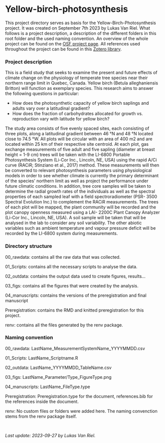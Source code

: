 # Yellow-birch-photosynthesis

This project directory serves as basis for the Yellow-Birch-Photosynthesis project. It was created on September 7th 2023 by Lukas Van Riel. What follows is a project description, a description of the different folders in this root folder and the used naming convention. An overview of the whole project can be found on the [OSF project page](https://osf.io/8wq25/?view_only=daf5879ef82847eabb09f3c32a058576). All references used throughout the project can be found in this [Zotero library](https://www.zotero.org/groups/5196299/yellow-birch-photosynthesis).

### Project description

This is a field study that seeks to examine the present and future effects of climate change on the physiology of temperate tree species near their northern range limit in Quebec, Canada. Yellow birch (Betula alleghaniensis Britton) will function as exemplary species. This research aims to answer the following questions in particular:

-   How does the photosynthetic capacity of yellow birch saplings and adults vary over a latitudinal gradient?
-   How does the fraction of carbohydrates allocated for growth vs. reproduction vary with latitude for yellow birch?

The study area consists of five evenly spaced sites, each consisting of three plots, along a latitudinal gradient between 46 °N and 48 °N located close to 74.5 °W. All plots will be circular with an area of 400 m2 and are located within 25 km of their respective site centroid. At each plot, gas exchange measurements of five adult and five sapling (diameter at breast height = 1-9 cm) trees will be taken with the LI-6800 Portable Photosynthesis System (Li-Cor Inc., Lincoln, NE, USA) using the rapid A/Ci curve (RACiR; Stinziano et al., 2017) method. These measurements will then be converted to relevant photosynthesis parameters using physiological models in order to see whether climate is currently the primary determinant of the species' northern limit as well as project the performance under future climatic conditions. In addition, tree core samples will be taken to determine the radial growth rates of the individuals as well as the spectral properties of each sampled leaf with a field spectroradiometer (PSR- 3500 Spectral Evolution Inc.) to complement the RACiR measurements. The trees of each plot will be mapped, the plant community will be recorded and the plot canopy openness measured using a LAI- 2200C Plant Canopy Analyzer (Li-Cor Inc., Lincoln, NE, USA). A soil sample will be taken that will be analysed in the lab to consider any soil variability. The other abiotic variables such as ambient temperature and vapour pressure deficit will be recorded by the LI-6800 system during measurements.

### Directory structure

00_rawdata: contains all the raw data that was collected.

01_Scripts: contains all the necessary scripts to analyse the data.

02_outdata: contains the output data used to create figures, results...

03_figs: contains all the figures that were created by the analysis.

04_manuscripts: contains the versions of the preregistration and final manuscript

Preregistration: contains the RMD and knitted preregistration for this project.

renv: contains all the files generated by the renv package.

### Naming convention

00_rawdata: LastName_MeasurementSystemName_YYYYMMDD.csv

01_Scripts: LastName_Scriptname.R

02_outdata: LastName_YYYYMMDD_TableName.csv

03_figs: LastName_Parameter/Type_FigureType.png

04_manuscripts: LastName_FileType.type

Preregistration: Preregistration.type for the document, references.bib for the references inside the document.

renv: No custom files or folders were added here. The naming convenction stems from the renv package itself.

<br>

*Last update: 2023-09-27 by Lukas Van Riel.*
